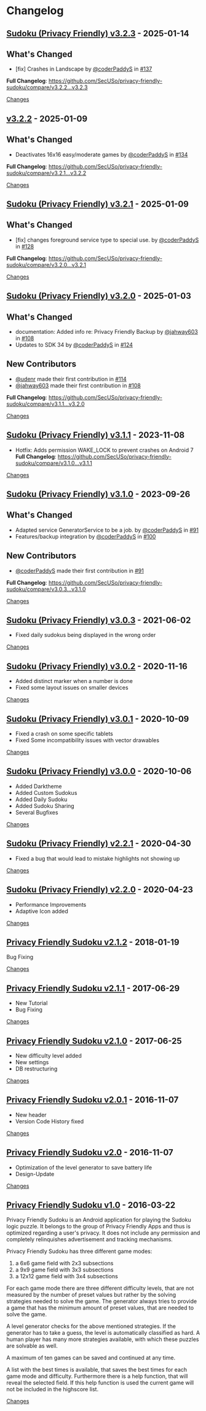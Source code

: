 # Changelog

<a id="v3.2.3"></a>
## [Sudoku (Privacy Friendly) v3.2.3](https://github.com/SecUSo/privacy-friendly-sudoku/releases/tag/v3.2.3) - 2025-01-14

## What's Changed
* [fix] Crashes in Landscape by [@coderPaddyS](https://github.com/coderPaddyS) in [#137](https://github.com/SecUSo/privacy-friendly-sudoku/pull/137)


**Full Changelog**: https://github.com/SecUSo/privacy-friendly-sudoku/compare/v3.2.2...v3.2.3

[Changes][v3.2.3]


<a id="v3.2.2"></a>
## [v3.2.2](https://github.com/SecUSo/privacy-friendly-sudoku/releases/tag/v3.2.2) - 2025-01-09

## What's Changed
* Deactivates 16x16 easy/moderate games  by [@coderPaddyS](https://github.com/coderPaddyS) in [#134](https://github.com/SecUSo/privacy-friendly-sudoku/pull/134)


**Full Changelog**: https://github.com/SecUSo/privacy-friendly-sudoku/compare/v3.2.1...v3.2.2

[Changes][v3.2.2]


<a id="v3.2.1"></a>
## [Sudoku (Privacy Friendly) v3.2.1](https://github.com/SecUSo/privacy-friendly-sudoku/releases/tag/v3.2.1) - 2025-01-09

## What's Changed
* [fix] changes foreground service type to special use. by [@coderPaddyS](https://github.com/coderPaddyS) in [#128](https://github.com/SecUSo/privacy-friendly-sudoku/pull/128)


**Full Changelog**: https://github.com/SecUSo/privacy-friendly-sudoku/compare/v3.2.0...v3.2.1

[Changes][v3.2.1]


<a id="v3.2.0"></a>
## [Sudoku (Privacy Friendly) v3.2.0](https://github.com/SecUSo/privacy-friendly-sudoku/releases/tag/v3.2.0) - 2025-01-03

## What's Changed
* documentation: Added info re: Privacy Friendly Backup by [@jahway603](https://github.com/jahway603) in [#108](https://github.com/SecUSo/privacy-friendly-sudoku/pull/108)
* Updates to SDK 34  by [@coderPaddyS](https://github.com/coderPaddyS) in [#124](https://github.com/SecUSo/privacy-friendly-sudoku/pull/124)

## New Contributors
* [@udenr](https://github.com/udenr) made their first contribution in [#114](https://github.com/SecUSo/privacy-friendly-sudoku/pull/114)
* [@jahway603](https://github.com/jahway603) made their first contribution in [#108](https://github.com/SecUSo/privacy-friendly-sudoku/pull/108)

**Full Changelog**: https://github.com/SecUSo/privacy-friendly-sudoku/compare/v3.1.1...v3.2.0

[Changes][v3.2.0]


<a id="v3.1.1"></a>
## [Sudoku (Privacy Friendly) v3.1.1](https://github.com/SecUSo/privacy-friendly-sudoku/releases/tag/v3.1.1) - 2023-11-08

* Hotfix: Adds permission WAKE_LOCK to prevent crashes on Android 7
**Full Changelog**: https://github.com/SecUSo/privacy-friendly-sudoku/compare/v3.1.0...v3.1.1

[Changes][v3.1.1]


<a id="v3.1.0"></a>
## [Sudoku (Privacy Friendly) v3.1.0](https://github.com/SecUSo/privacy-friendly-sudoku/releases/tag/v3.1.0) - 2023-09-26

## What's Changed
* Adapted service GeneratorService to be a job. by [@coderPaddyS](https://github.com/coderPaddyS) in [#91](https://github.com/SecUSo/privacy-friendly-sudoku/pull/91)
* Features/backup integration by [@coderPaddyS](https://github.com/coderPaddyS) in [#100](https://github.com/SecUSo/privacy-friendly-sudoku/pull/100)

## New Contributors
* [@coderPaddyS](https://github.com/coderPaddyS) made their first contribution in [#91](https://github.com/SecUSo/privacy-friendly-sudoku/pull/91)

**Full Changelog**: https://github.com/SecUSo/privacy-friendly-sudoku/compare/v3.0.3...v3.1.0

[Changes][v3.1.0]


<a id="v3.0.3"></a>
## [Sudoku (Privacy Friendly) v3.0.3](https://github.com/SecUSo/privacy-friendly-sudoku/releases/tag/v3.0.3) - 2021-06-02

- Fixed daily sudokus being displayed in the wrong order

[Changes][v3.0.3]


<a id="v3.0.2"></a>
## [Sudoku (Privacy Friendly) v3.0.2](https://github.com/SecUSo/privacy-friendly-sudoku/releases/tag/v3.0.2) - 2020-11-16

- Added distinct marker when a number is done
- Fixed some layout issues on smaller devices

[Changes][v3.0.2]


<a id="v3.0.1"></a>
## [Sudoku (Privacy Friendly) v3.0.1](https://github.com/SecUSo/privacy-friendly-sudoku/releases/tag/v3.0.1) - 2020-10-09

- Fixed a crash on some specific tablets
- Fixed Some incompatibility issues with vector drawables

[Changes][v3.0.1]


<a id="v3.0.0"></a>
## [Sudoku (Privacy Friendly) v3.0.0](https://github.com/SecUSo/privacy-friendly-sudoku/releases/tag/v3.0.0) - 2020-10-06

- Added Darktheme
- Added Custom Sudokus
- Added Daily Sudoku
- Added Sudoku Sharing
- Several Bugfixes

[Changes][v3.0.0]


<a id="v2.2.1"></a>
## [Sudoku (Privacy Friendly) v2.2.1](https://github.com/SecUSo/privacy-friendly-sudoku/releases/tag/v2.2.1) - 2020-04-30

- Fixed a bug that would lead to mistake highlights not showing up

[Changes][v2.2.1]


<a id="v2.2.0"></a>
## [Sudoku (Privacy Friendly) v2.2.0](https://github.com/SecUSo/privacy-friendly-sudoku/releases/tag/v2.2.0) - 2020-04-23

- Performance Improvements
- Adaptive Icon added

[Changes][v2.2.0]


<a id="v2.1.2"></a>
## [Privacy Friendly Sudoku v2.1.2](https://github.com/SecUSo/privacy-friendly-sudoku/releases/tag/v2.1.2) - 2018-01-19

Bug Fixing

[Changes][v2.1.2]


<a id="v2.1.1"></a>
## [Privacy Friendly Sudoku v2.1.1](https://github.com/SecUSo/privacy-friendly-sudoku/releases/tag/v2.1.1) - 2017-06-29

- New Tutorial
- Bug Fixing


[Changes][v2.1.1]


<a id="v2.1.0"></a>
## [Privacy Friendly Sudoku v2.1.0](https://github.com/SecUSo/privacy-friendly-sudoku/releases/tag/v2.1.0) - 2017-06-25

 * New difficulty level added
 * New settings
 * DB restructuring

[Changes][v2.1.0]


<a id="v2.0.1"></a>
## [Privacy Friendly Sudoku v2.0.1](https://github.com/SecUSo/privacy-friendly-sudoku/releases/tag/v2.0.1) - 2016-11-07

- New header
- Version Code History fixed


[Changes][v2.0.1]


<a id="v2.0"></a>
## [Privacy Friendly Sudoku v2.0](https://github.com/SecUSo/privacy-friendly-sudoku/releases/tag/v2.0) - 2016-11-07

- Optimization of the level generator to save battery life
- Design-Update


[Changes][v2.0]


<a id="v1.0"></a>
## [Privacy Friendly Sudoku v1.0](https://github.com/SecUSo/privacy-friendly-sudoku/releases/tag/v1.0) - 2016-03-22

Privacy Friendly Sudoku is an Android application for playing the Sudoku logic puzzle. It belongs to the group of Privacy Friendly Apps and thus is optimized regarding a user's privacy. It does not include any permission and completely relinquishes advertisement and tracking mechanisms. 

Privacy Friendly Sudoku has three different game modes:
1. a 6x6 game field with 2x3 subsections
2. a 9x9 game field with 3x3 subsections
3. a 12x12 game field with 3x4 subsections

For each game mode there are three different difficulty levels, that are not measured by the number of preset values but rather by the solving strategies needed to solve the game. The generator always tries to provide a game that has the minimum amount of preset values, that are needed to solve the game.

A level generator checks for the above mentioned strategies. If the generator has to take a guess, the level is automatically classified as hard. A human player has many more strategies available, with which these puzzles are solvable as well. 

A maximum of ten games can be saved and continued at any time.

A list with the best times is available, that saves the best times for each game mode and difficulty.
Furthermore there is a help function, that will reveal the selected field. If this help function is used the current game will not be included in the highscore list. 


[Changes][v1.0]


[v3.2.3]: https://github.com/SecUSo/privacy-friendly-sudoku/compare/v3.2.2...v3.2.3
[v3.2.2]: https://github.com/SecUSo/privacy-friendly-sudoku/compare/v3.2.1...v3.2.2
[v3.2.1]: https://github.com/SecUSo/privacy-friendly-sudoku/compare/v3.2.0...v3.2.1
[v3.2.0]: https://github.com/SecUSo/privacy-friendly-sudoku/compare/v3.1.1...v3.2.0
[v3.1.1]: https://github.com/SecUSo/privacy-friendly-sudoku/compare/v3.1.0...v3.1.1
[v3.1.0]: https://github.com/SecUSo/privacy-friendly-sudoku/compare/v3.0.3...v3.1.0
[v3.0.3]: https://github.com/SecUSo/privacy-friendly-sudoku/compare/v3.0.2...v3.0.3
[v3.0.2]: https://github.com/SecUSo/privacy-friendly-sudoku/compare/v3.0.1...v3.0.2
[v3.0.1]: https://github.com/SecUSo/privacy-friendly-sudoku/compare/v3.0.0...v3.0.1
[v3.0.0]: https://github.com/SecUSo/privacy-friendly-sudoku/compare/v2.2.1...v3.0.0
[v2.2.1]: https://github.com/SecUSo/privacy-friendly-sudoku/compare/v2.2.0...v2.2.1
[v2.2.0]: https://github.com/SecUSo/privacy-friendly-sudoku/compare/v2.1.2...v2.2.0
[v2.1.2]: https://github.com/SecUSo/privacy-friendly-sudoku/compare/v2.1.1...v2.1.2
[v2.1.1]: https://github.com/SecUSo/privacy-friendly-sudoku/compare/v2.1.0...v2.1.1
[v2.1.0]: https://github.com/SecUSo/privacy-friendly-sudoku/compare/v2.0.1...v2.1.0
[v2.0.1]: https://github.com/SecUSo/privacy-friendly-sudoku/compare/v2.0...v2.0.1
[v2.0]: https://github.com/SecUSo/privacy-friendly-sudoku/compare/v1.0...v2.0
[v1.0]: https://github.com/SecUSo/privacy-friendly-sudoku/tree/v1.0

<!-- Generated by https://github.com/rhysd/changelog-from-release v3.9.0 -->

